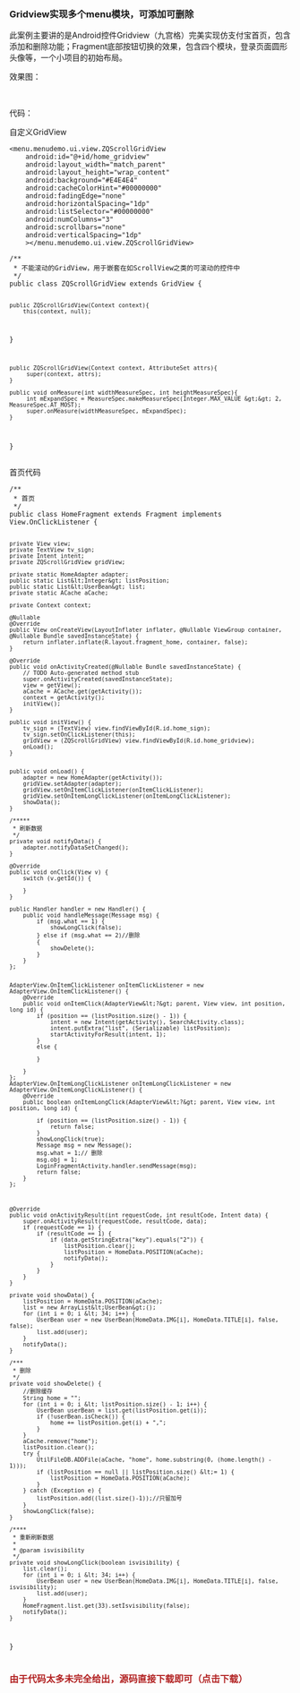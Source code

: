 ### Gridview实现多个menu模块，可添加可删除
<p>此案例主要讲的是Android控件Gridview（九宫格）完美实现仿支付宝首页，包含添加和删除功能；Fragment底部按钮切换的效果，包含四个模块，登录页面圆形头像等，一个小项目的初始布局。</p> 
<p>效果图：</p> 
<p>&nbsp; &nbsp; &nbsp; &nbsp; &nbsp; &nbsp;<img alt="" src="https://static.oschina.net/uploads/space/2016/1221/105317_msaS_2945455.gif"></p> 
<p>代码：</p> 
<p>自定义GridView</p> 
<pre><code class="language-html">&lt;menu.menudemo.ui.view.ZQScrollGridView
    android:id="@+id/home_gridview"
    android:layout_width="match_parent"
    android:layout_height="wrap_content"
    android:background="#E4E4E4"
    android:cacheColorHint="#00000000"
    android:fadingEdge="none"
    android:horizontalSpacing="1dp"
    android:listSelector="#00000000"
    android:numColumns="3"
    android:scrollbars="none"
    android:verticalSpacing="1dp"
    &gt;&lt;/menu.menudemo.ui.view.ZQScrollGridView&gt;</code></pre> 
<pre><code class="language-java">/**
 * 不能滚动的GridView，用于嵌套在如ScrollView之类的可滚动的控件中
 */
public class ZQScrollGridView extends GridView {
	  
	public ZQScrollGridView(Context context){
        this(context, null);  
   } 
	
	public ZQScrollGridView(Context context, AttributeSet attrs){
         super(context, attrs);  
    }  
 
    public void onMeasure(int widthMeasureSpec, int heightMeasureSpec){  
         int mExpandSpec = MeasureSpec.makeMeasureSpec(Integer.MAX_VALUE &gt;&gt; 2, MeasureSpec.AT_MOST);
         super.onMeasure(widthMeasureSpec, mExpandSpec);  
    } 
} </code></pre> 
<p>首页代码</p> 
<pre><code class="language-java">/**
 * 首页
 */
public class HomeFragment extends Fragment implements  View.OnClickListener {

    private View view;
    private TextView tv_sign;
    private Intent intent;
    private ZQScrollGridView gridView;

    private static HomeAdapter adapter;
    public static List&lt;Integer&gt; listPosition;
    public static List&lt;UserBean&gt; list;
    private static ACache aCache;

    private Context context;

    @Nullable
    @Override
    public View onCreateView(LayoutInflater inflater, @Nullable ViewGroup container, @Nullable Bundle savedInstanceState) {
        return inflater.inflate(R.layout.fragment_home, container, false);
    }

    @Override
    public void onActivityCreated(@Nullable Bundle savedInstanceState) {
        // TODO Auto-generated method stub
        super.onActivityCreated(savedInstanceState);
        view = getView();
        aCache = ACache.get(getActivity());
        context = getActivity();
        initView();
    }

    public void initView() {
        tv_sign = (TextView) view.findViewById(R.id.home_sign);
        tv_sign.setOnClickListener(this);
        gridView = (ZQScrollGridView) view.findViewById(R.id.home_gridview);
        onLoad();
    }


    public void onLoad() {
        adapter = new HomeAdapter(getActivity());
        gridView.setAdapter(adapter);
        gridView.setOnItemClickListener(onItemClickListener);
        gridView.setOnItemLongClickListener(onItemLongClickListener);
        showData();
    }

    /*****
     * 刷新数据
     */
    private void notifyData() {
        adapter.notifyDataSetChanged();
    }

    @Override
    public void onClick(View v) {
        switch (v.getId()) {

        }
    }

    public Handler handler = new Handler() {
        public void handleMessage(Message msg) {
            if (msg.what == 1) {
                showLongClick(false);
            } else if (msg.what == 2)//删除
            {
                showDelete();
            }
        }
    };


    AdapterView.OnItemClickListener onItemClickListener = new AdapterView.OnItemClickListener() {
        @Override
        public void onItemClick(AdapterView&lt;?&gt; parent, View view, int position, long id) {
            if (position == (listPosition.size() - 1)) {
                intent = new Intent(getActivity(), SearchActivity.class);
                intent.putExtra("list", (Serializable) listPosition);
                startActivityForResult(intent, 1);
            }
            else {

            }

        }
    };
    AdapterView.OnItemLongClickListener onItemLongClickListener = new AdapterView.OnItemLongClickListener() {
        @Override
        public boolean onItemLongClick(AdapterView&lt;?&gt; parent, View view, int position, long id) {

            if (position == (listPosition.size() - 1)) {
                return false;
            }
            showLongClick(true);
            Message msg = new Message();
            msg.what = 1;// 删除
            msg.obj = 1;
            LoginFragmentActivity.handler.sendMessage(msg);
            return false;
        }
    };



    @Override
    public void onActivityResult(int requestCode, int resultCode, Intent data) {
        super.onActivityResult(requestCode, resultCode, data);
        if (requestCode == 1) {
            if (resultCode == 1) {
                if (data.getStringExtra("key").equals("2")) {
                    listPosition.clear();
                    listPosition = HomeData.POSITION(aCache);
                    notifyData();
                }
            }
        }
    }

    private void showData() {
        listPosition = HomeData.POSITION(aCache);
        list = new ArrayList&lt;UserBean&gt;();
        for (int i = 0; i &lt; 34; i++) {
            UserBean user = new UserBean(HomeData.IMG[i], HomeData.TITLE[i], false, false);
            list.add(user);
        }
        notifyData();
    }

    /***
     * 删除
     */
    private void showDelete() {
        //删除缓存
        String home = "";
        for (int i = 0; i &lt; listPosition.size() - 1; i++) {
            UserBean userBean = list.get(listPosition.get(i));
            if (!userBean.isCheck()) {
                home += listPosition.get(i) + ",";
            }
        }
        aCache.remove("home");
        listPosition.clear();
        try {
            UtilFileDB.ADDFile(aCache, "home", home.substring(0, (home.length() - 1)));
            if (listPosition == null || listPosition.size() &lt;= 1) {
                listPosition = HomeData.POSITION(aCache);
            }
        } catch (Exception e) {
            listPosition.add((list.size()-1));//只留加号
        }
        showLongClick(false);
    }

    /****
     * 重新刷新数据
     *
     * @param isvisibility
     */
    private void showLongClick(boolean isvisibility) {
        list.clear();
        for (int i = 0; i &lt; 34; i++) {
            UserBean user = new UserBean(HomeData.IMG[i], HomeData.TITLE[i], false, isvisibility);
            list.add(user);
        }
        HomeFragment.list.get(33).setIsvisibility(false);
        notifyData();
    }
}</code></pre> 
<span id="OSC_h3_1"></span>
<h3><span style="color:#B22222"><strong>由于代码太多未完全给出，源码直接下载即可（点击下载）</strong></span></h3> 
